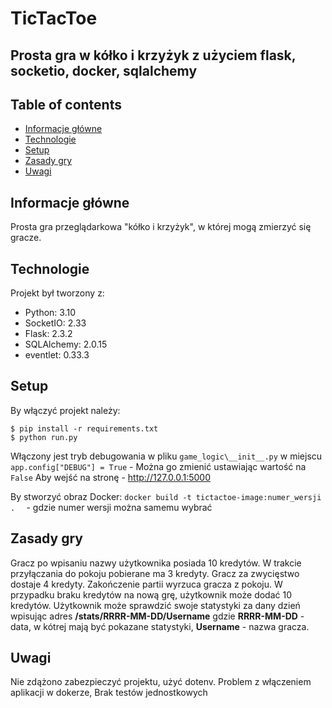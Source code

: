 # TicTacToe
## Prosta gra w kółko i krzyżyk z użyciem flask, socketio, docker, sqlalchemy
## Table of contents
* [Informacje główne](#general-info)
* [Technologie](#technologie)
* [Setup](#setup)
* [Zasady gry](#rules)
* [Uwagi](#comments)

## Informacje główne
Prosta gra przeglądarkowa "kółko i krzyżyk", w której mogą zmierzyć się gracze. 
	
## Technologie
Projekt był tworzony z:
* Python: 3.10
* SocketIO: 2.33
* Flask: 2.3.2
* SQLAlchemy: 2.0.15
* eventlet: 0.33.3
	
## Setup
By włączyć projekt należy:

```
$ pip install -r requirements.txt
$ python run.py
```
Włączony jest tryb debugowania w pliku `game_logic\__init__.py` w miejscu `app.config["DEBUG"] = True` - Można go zmienić ustawiając wartość na `False`
Aby wejść na stronę - http://127.0.0.1:5000

By stworzyć obraz Docker:
`docker build -t tictactoe-image:numer_wersji .  ` - gdzie numer wersji można samemu wybrać

## Zasady gry
Gracz po wpisaniu nazwy użytkownika posiada 10 kredytów. W trakcie przyłączania do pokoju pobierane ma 3 kredyty. Gracz za zwycięstwo dostaje 4 kredyty. Zakończenie partii wyrzuca gracza z pokoju. W przypadku braku kredytów na nową grę, użytkownik może dodać 10 kredytów.
Użytkownik może sprawdzić swoje statystyki za dany dzień wpisując adres **/stats/RRRR-MM-DD/Username** gdzie **RRRR-MM-DD** - data, w kótrej mają być pokazane statystyki, **Username** - nazwa gracza.

## Uwagi
Nie zdążono zabezpieczyć projektu, użyć dotenv. Problem z włączeniem aplikacji w dokerze, Brak testów jednostkowych


